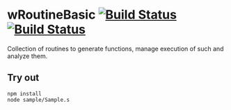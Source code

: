
# wRoutineBasic [![Build Status](https://travis-ci.org/Wandalen/wRoutineBasic.svg?branch=master)](https://travis-ci.org/Wandalen/wRoutineBasic) [![Build Status](https://ci.appveyor.com/api/projects/status/github/Wandalen/wroutinebasic)](https://ci.appveyor.com/project/Wandalen/wroutinebasic)

Collection of routines to generate functions, manage execution of such and analyze them.

## Try out
```
npm install
node sample/Sample.s
```




























